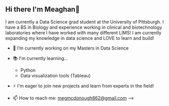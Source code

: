 ## Hi there I'm Meaghan👋

I am currently a Data Science grad student at the University of Pittsburgh. I have a BS in Biology and experience working in clinical and biotechnology laboratories where I have worked with many different LIMS! I am currently expanding my knowledge in data science and LOVE to learn and build!

- 🔭 I’m currently working on my Masters in Data Science
- 📚 I'm currently learning...

  * Python
  * Data visualization tools (Tableau)
- ⚡ I'm eager to join new projects and learn from experts in the field!
- 📫 How to reach me: megmcdonough862@gmail.com
-->
